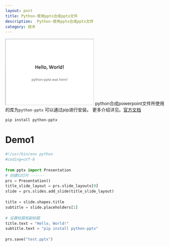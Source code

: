 ```yaml
---
layout: post
title: Python-使用pptx合成pptx文件
description:  Python-使用pptx合成pptx文件
category: 技术
---
```

![](/images/python-pptx/hello-world.png)
python合成powerpoint文件所使用的库为`python-pptx`
可以通过pip进行安装。
更多介绍详见。[官方文档](https://python-pptx.readthedocs.io/en/latest/index.html)
```
pip install python-pptx
```

# Demo1

```python
#!/usr/bin/env python
#coding=utf-8

from pptx import Presentation
# 创建幻灯片 ------
prs = Presentation()
title_slide_layout = prs.slide_layouts[0]
slide = prs.slides.add_slide(title_slide_layout)

title = slide.shapes.title
subtitle = slide.placeholders[1]

# 设置标题和副标题
title.text = "Hello, World!"
subtitle.text = "pip install python-pptx"

prs.save("test.pptx")


```
